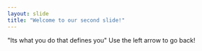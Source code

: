 ```yaml
---
layout: slide
title: "Welcome to our second slide!"
---
```

"Its what you do that defines you"
Use the left arrow to go back!

